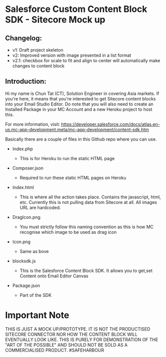 # Salesforce Custom Content Block SDK - Sitecore Mock up

## Changelog:
- v1: 	Draft project skeleton
- v2: 	Improved version with image presented in a list format
- v2.1:	checkbox for scale to fit and align to center will automatically make changes to content block 


## Introduction:
Hi my name is Chun Tat (CT), Solution Engineer in covering Asia markets. If you're here, it means that you're interested to get Sitecore content blocks into your Email Studio Editor. Do note that you will also need to create an Installed Package in your MC Account and a new Heroku project to host this.

For more information, visit: https://developer.salesforce.com/docs/atlas.en-us.mc-app-development.meta/mc-app-development/content-sdk.htm


Basically there are a couple of files in this Github repo where you can use. 


- Index.php 
	- This is for Heroku to run the static HTML page

- Composer.json
	- Required to run these static HTML pages on Heroku

- Index.html
	- This is where all the action takes place. Contains the javascript, html, etc. Currently this is not pulling data from Sitecore at all. All images URL are hardcoded.

- DragIcon.png
	- You must strictly follow this naming convention as this is how MC recognise which image to be used as drag icon

- Icon.png
	- Same as bove

- blocksdk.js
 	- This is the Salesforce Content Block SDK. It allows you to get,set Content onto Email Editor Canvas

- Package.json
	- Part of the SDK 

# Important Note

THIS IS JUST A MOCK UP/PROTOTYPE. IT IS NOT THE PRODUCTISED SITECORE CONNECTOR NOR HOW THE CONTENT BLOCK WILL EVENTUALLY LOOK LIKE. THIS IS PURELY FOR DEMONSTRATION OF THE "ART OF THE POSSIBLE" AND SHOULD NOT BE SOLD AS A COMMERCIALISED PRODUCT. #SAFEHARBOUR